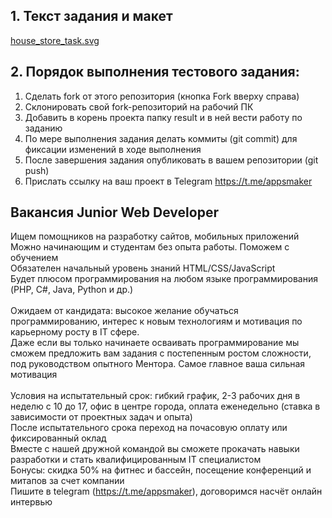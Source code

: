 ## 1. Текст задания и макет
[house_store_task.svg](https://github.com/wpfdev/test-task-house-store/blob/main/house_store_task.svg)

## 2. Порядок выполнения тестового задания:
1. Сделать fork от этого репозитория (кнопка Fork вверху справа)
2. Склонировать свой fork-репозиторий на рабочий ПК
3. Добавить в корень проекта папку result и в ней вести работу по заданию
4. По мере выполнения задания делать коммиты (git commit) для фиксации изменений в ходе выполнения
5. После завершения задания опубликовать в вашем репозитории (git push)
6. Прислать ссылку на ваш проект в Telegram https://t.me/appsmaker

## Вакансия Junior Web Developer
Ищем помощников на разработку сайтов, мобильных приложений<br/>
Можно начинающим и студентам без опыта работы. Поможем с обучением<br/>
Обязателен начальный уровень знаний HTML/CSS/JavaScript<br/>
Будет плюсом программирования на любом языке программирования (PHP, C#, Java, Python и др.)<br/>
<br/>
Ожидаем от кандидата: высокое желание обучаться программированию, интерес к новым технологиям и мотивация по карьерному росту в IT сфере.<br/>
Даже если вы только начинаете осваивать программирование мы сможем предложить вам задания с постепенным ростом сложности, под руководством опытного Ментора. Самое главное ваша сильная мотивация<br/>
<br/>
Условия на испытательный срок: гибкий график, 2-3 рабочих дня в неделю с 10 до 17, офис в центре города, оплата еженедельно (ставка в зависимости от проектных задач и опыта)<br/>
После испытательного срока переход на почасовую оплату или фиксированный оклад<br/>
Вместе с нашей дружной командой вы сможете прокачать навыки разработки и стать квалифицированным IT специалистом<br/>
Бонусы: скидка 50% на фитнес и бассейн, посещение конференций и митапов за счет компании<br/>
Пишите в telegram (https://t.me/appsmaker), договоримся насчёт онлайн интервью<br/>


